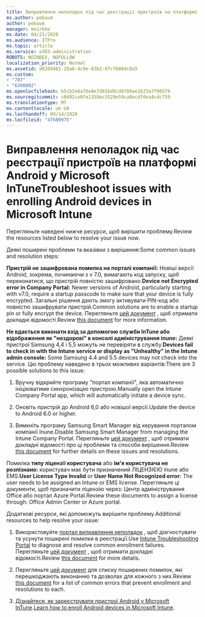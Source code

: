 ```yaml
---
title: Виправлення неполадок під час реєстрації пристроїв на платформі Android у Microsoft InTune
ms.author: pebaum
author: pebaum
manager: mnirkhe
ms.date: 04/21/2020
ms.audience: ITPro
ms.topic: article
ms.service: o365-administration
ROBOTS: NOINDEX, NOFOLLOW
localization_priority: Normal
ms.assetid: d0269461-20a8-4c9e-83b2-8fcf608dc0a5
ms.custom:
- "787"
- "6200002"
ms.openlocfilehash: b5cb2e8a76e8e7d91bd9cd8789ae1623a7f96579
ms.sourcegitcommit: c6692ce0fa1358ec3529e59ca0ecdfdea4cdc759
ms.translationtype: MT
ms.contentlocale: uk-UA
ms.lasthandoff: 09/14/2020
ms.locfileid: "47689975"
---
```

# <a name="troubleshoot-issues-with-enrolling-android-devices-in-microsoft-intune"></a><span data-ttu-id="2f488-102">Виправлення неполадок під час реєстрації пристроїв на платформі Android у Microsoft InTune</span><span class="sxs-lookup"><span data-stu-id="2f488-102">Troubleshoot issues with enrolling Android devices in Microsoft Intune</span></span>

<span data-ttu-id="2f488-103">Перегляньте наведені нижче ресурси, щоб вирішити проблему.</span><span class="sxs-lookup"><span data-stu-id="2f488-103">Review the resources listed below to resolve your issue now.</span></span>
  
<span data-ttu-id="2f488-104">Деякі поширені проблеми та вказівки з вирішення:</span><span class="sxs-lookup"><span data-stu-id="2f488-104">Some common issues and resolution steps:</span></span>
  
 <span data-ttu-id="2f488-105">**Пристрій не зашифрована помилка на порталі компанії:** Новіші версії Android, зокрема, починаючи з v 7.0, вимагають код запуску, щоб переконатися, що пристрій повністю зашифровано.</span><span class="sxs-lookup"><span data-stu-id="2f488-105">**Device not Encrypted error in Company Portal:** Newer versions of Android, particularly starting with v7.0, require a startup passcode to make sure that your device is fully encrypted.</span></span> <span data-ttu-id="2f488-106">Загальні рішення дають змогу активувати PIN-код або повністю зашифрувати пристрій.</span><span class="sxs-lookup"><span data-stu-id="2f488-106">Common solutions are to enable a startup pin or fully encrypt the device.</span></span> <span data-ttu-id="2f488-107">Перегляньте [цей документ](https://docs.microsoft.com/intune-user-help/your-device-appears-encrypted-but-cp-says-otherwise-android) , щоб отримати докладні відомості.</span><span class="sxs-lookup"><span data-stu-id="2f488-107">Review [this document](https://docs.microsoft.com/intune-user-help/your-device-appears-encrypted-but-cp-says-otherwise-android) for more information.</span></span>
  
 <span data-ttu-id="2f488-108">**Не вдається виконати вхід за допомогою служби InTune або відображення як "нездорові" в консолі адміністрування inune:** Деякі пристрої Samsung 4,4 і 5,5 можуть не перевіряти в службу.</span><span class="sxs-lookup"><span data-stu-id="2f488-108">**Devices fail to check in with the Intune service or display as "Unhealthy" in the Intune admin console:** Some Samsung 4.4 and 5.5 devices may not check into the service.</span></span> <span data-ttu-id="2f488-109">Цю проблему наведено в трьох можливих варіантів:</span><span class="sxs-lookup"><span data-stu-id="2f488-109">There are 3 possible solutions to this issue:</span></span>
  
1. <span data-ttu-id="2f488-110">Вручну відкрийте програму "портал компанії", яка автоматично ініціюватиме синхронізацію пристрою.</span><span class="sxs-lookup"><span data-stu-id="2f488-110">Manually open the Intune Company Portal app, which will automatically initiate a device sync.</span></span>

2. <span data-ttu-id="2f488-111">Оновіть пристрій до Android 6,0 або новішої версії.</span><span class="sxs-lookup"><span data-stu-id="2f488-111">Update the device to Android 6.0 or higher.</span></span>

3. <span data-ttu-id="2f488-112">Вимкніть програму Samsung Smart Manager від керування порталом компанії Inune.</span><span class="sxs-lookup"><span data-stu-id="2f488-112">Disable Samsung Smart Manager from managing the Intune Company Portal.</span></span> <span data-ttu-id="2f488-113">Перегляньте [цей документ](https://docs.microsoft.com/intune-classic/troubleshoot/troubleshoot-device-enrollment-in-intune#devices-fail-to-check-in-with-the-intune-service-and-display-as-unhealthy-in-the-intune-admin-console) , щоб отримати докладні відомості про ці проблеми та способи вирішення.</span><span class="sxs-lookup"><span data-stu-id="2f488-113">Review [this document](https://docs.microsoft.com/intune-classic/troubleshoot/troubleshoot-device-enrollment-in-intune#devices-fail-to-check-in-with-the-intune-service-and-display-as-unhealthy-in-the-intune-admin-console) for further details on these issues and resolutions.</span></span>

 <span data-ttu-id="2f488-114">Помилка **типу ліцензії користувача** або **ім'я користувача не розпізнано:** користувач має бути призначений ЛІЦЕНЗІЄЮ inune або EMS.</span><span class="sxs-lookup"><span data-stu-id="2f488-114">**User License Type Invalid** or **User Name Not Recognized error:** The user needs to be assigned an Intune or EMS license.</span></span> <span data-ttu-id="2f488-115">Перегляньте ці документи, щоб призначити ліцензію через: Центр адміністрування Office або портал Azure Portal.</span><span class="sxs-lookup"><span data-stu-id="2f488-115">Review these documents to assign a license through: Office Admin Center or Azure portal.</span></span>
  
<span data-ttu-id="2f488-116">Додаткові ресурси, які допоможуть вирішити проблему.</span><span class="sxs-lookup"><span data-stu-id="2f488-116">Additional resources to help resolve your issue:</span></span>
  
1. <span data-ttu-id="2f488-117">Використовуйте [портал виправлення неполадок](https://devicemanagement.microsoft.com/#blade/Microsoft_Intune_DeviceSettings/TroubleshootBlade) , щоб діагностувати та усунути поширені помилки в реєстрації.</span><span class="sxs-lookup"><span data-stu-id="2f488-117">Use [Intune Troubleshooting Portal](https://devicemanagement.microsoft.com/#blade/Microsoft_Intune_DeviceSettings/TroubleshootBlade) to diagnose and resolve common enrollment failures.</span></span> <span data-ttu-id="2f488-118">Перегляньте [цей документ](https://docs.microsoft.com/intune/help-desk-operators) , щоб отримати докладні відомості.</span><span class="sxs-lookup"><span data-stu-id="2f488-118">Review [this document](https://docs.microsoft.com/intune/help-desk-operators) for more details.</span></span>

2. <span data-ttu-id="2f488-119">Перегляньте [цей документ](https://docs.microsoft.com/intune-classic/Troubleshoot/troubleshoot-device-enrollment-in-intune) для списку поширених помилок, які перешкоджають виконанню та дозволах для кожного з них.</span><span class="sxs-lookup"><span data-stu-id="2f488-119">Review [this document](https://docs.microsoft.com/intune-classic/Troubleshoot/troubleshoot-device-enrollment-in-intune) for a list of common errors that prevent enrollment and resolutions to each.</span></span>

3. <span data-ttu-id="2f488-120">[Дізнайтеся, як зареєструвати пристрої Android у Microsoft InTune](https://docs.microsoft.com/intune/android-enroll).</span><span class="sxs-lookup"><span data-stu-id="2f488-120">[Learn how to enroll Android devices in Microsoft Intune](https://docs.microsoft.com/intune/android-enroll).</span></span>
